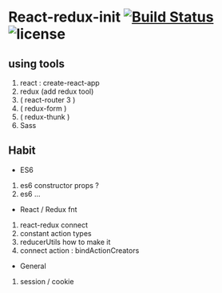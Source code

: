 # React-redux-init [![Build Status](https://travis-ci.org/chiufin/react-redux-init.svg?branch=master)](https://travis-ci.org/chiufin/react-redux-init)  ![license](https://img.shields.io/github/license/mashape/apistatus.svg?maxAge=2592000)

## using tools
1. react : create-react-app
2. redux (add redux tool)
3. ( react-router 3 )
4. ( redux-form )
5. ( redux-thunk )
6. Sass 

## Habit
- ES6
1. es6 constructor props ?
2. es6 ...

- React / Redux fnt
1. react-redux connect
2. constant action types
3. reducerUtils how to make it
4. connect action : bindActionCreators

- General
1. session / cookie
